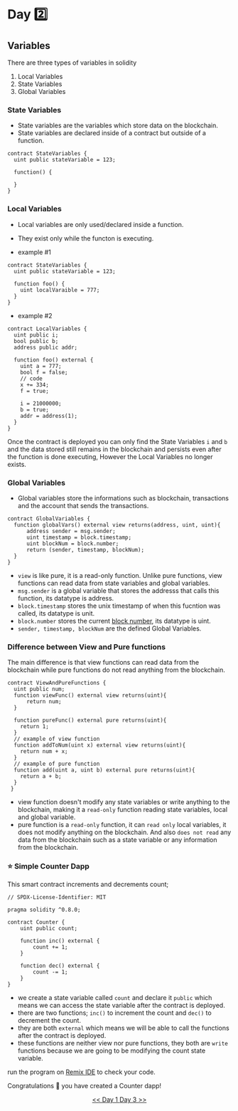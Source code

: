 # Day :two: 

## Variables 

There are three types of variables in solidity
1. Local Variables
2. State Variables
3. Global Variables

### State Variables
- State variables are the variables which store data on the blockchain.
- State variables are declared inside of a contract but outside of a function.

```solidity
contract StateVariables {
  uint public stateVariable = 123;
  
  function() {
  
  }
}
```
### Local Variables
- Local variables are only used/declared inside a function.
- They exist only while the functon is executing.

- example #1
```solidity
contract StateVariables {
  uint public stateVariable = 123;
  
  function foo() {
    uint localVaraible = 777;
  }
}
```
- example #2
```solidity
contract LocalVariables {
  uint public i;
  bool public b;
  address public addr;
  
  function foo() external {
    uint a = 777;
    bool f = false;
    // code
    x += 334;
    f = true;
    
    i = 21000000;
    b = true;
    addr = address(1);
  }
}
```

Once the contract is deployed you can only find the State Variables ```i``` and ```b``` and the data stored still remains in the blockchain and persists even after the function is done executing, However the Local Variables no longer exists.

### Global Variables
- Global variables store the informations such as blockchain, transactions and the account that sends the transactions.

```solidity
contract GlobalVariables {
  function globalVars() external view returns(address, uint, uint){
      address sender = msg.sender;
      uint timestamp = block.timestamp;
      uint blockNum = block.number;
      return (sender, timestamp, blockNum);
  }
}

```

- ```view``` is like pure, it is a read-only function. Unlike pure functions, view functions can read data from state variables and global variables.
- ```msg.sender``` is a global variable that stores the addresss that calls this function, its datatype is address.
- ```block.timestamp``` stores the unix timestamp of when this fucntion was called, its datatype is unit.
- ```block.number``` stores the current [block number](https://www.youtube.com/watch?v=_160oMzblY8&t=2s), its datatype is uint.
- ```sender, timestamp, blockNum``` are the defined Global Variables.

### Difference between View and Pure functions

The main difference is that view functions can read data from the blockchain while pure functions do not read anything from the blockchain.

```solidity
contract ViewAndPureFunctions {
  uint public num;
  function viewFunc() external view returns(uint){
      return num;
  }
  
  function pureFunc() external pure returns(uint){
    return 1;
  }
  // example of view function
  function addToNum(uint x) external view returns(uint){
    return num + x;
  }
  // example of pure function
  function add(uint a, uint b) external pure returns(uint){
    return a + b;
  }
 }

```
- view function doesn't modify any state variables or write anything to the blockchain, making it a ```read-only``` function reading state variables, local and global variable.
- pure function is a ```read-only``` function, it can ```read only``` local variables, it does not modify anything on the blockchain. And also ```does not read``` any data from the blockchain such as a state variable or any information from the blockchain.


### :star: Simple Counter Dapp
This smart contract increments and decrements count;

```solidity
// SPDX-License-Identifier: MIT

pragma solidity ^0.8.0;

contract Counter {
    uint public count;

    function inc() external {
        count += 1;
    }

    function dec() external {
        count -= 1;
    }
}
```
- we create a state variable called ```count``` and declare it ```public``` which means we can access the state variable after the contract is deployed.
- there are two functions; ```inc()``` to increment the count and ```dec()``` to decrement the count.
- they are both ```external``` which means we will be able to call the functions after the contract is deployed.
- these functions are neither view nor pure functions, they both are ```write``` functions because we are going to be modifying the count state variable.

run the program on [Remix IDE](https://remix.ethereum.org/) to check your code.

Congratulations :tada: you have created a Counter dapp!

<div align=center><a href="https://github.com/0xronin/My-Blockchain-Developement-Journey/tree/main/Day30-FOCUS_SOLIDITY/Day01"><< Day 1
<a href="https://github.com/0xronin/My-Blockchain-Developement-Journey/tree/main/Day30-FOCUS_SOLIDITY/Day03"> Day 3 >></div>
